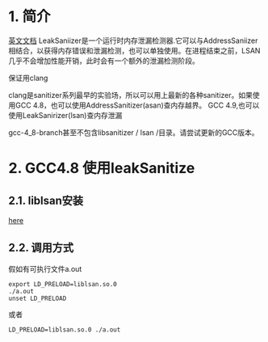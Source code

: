 

# 1. 简介
[英文文档](http://clang.llvm.org/docs/LeakSanitizer.html)
LeakSaniizer是一个运行时内存泄漏检测器.它可以与AddressSaniizer相结合，以获得内存错误和泄漏检测，也可以单独使用。在进程结束之前，LSAN几乎不会增加性能开销，此时会有一个额外的泄漏检测阶段。

保证用clang

clang是sanitizer系列最早的实验场，所以可以用上最新的各种sanitizer。如果使用GCC 4.8，也可以使用AddressSanitizer(asan)查内存越界。 GCC 4.9,也可以使用LeakSanirizer(lsan)查内存泄漏

gcc-4_8-branch甚至不包含libsanitizer / lsan /目录。请尝试更新的GCC版本。

# 2. GCC4.8 使用leakSanitize
## 2.1. liblsan安装
[here](https://centos.pkgs.org/6/centos-sclo-rh-x86_64/devtoolset-7-libasan-devel-7.3.1-5.15.el6.x86_64.rpm.html)


## 2.2. 调用方式

假如有可执行文件a.out
```
export LD_PRELOAD=liblsan.so.0
./a.out
unset LD_PRELOAD
```

或者
```
LD_PRELOAD=liblsan.so.0 ./a.out
```